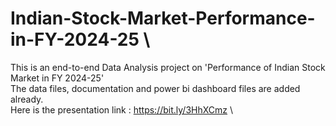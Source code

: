 # Indian-Stock-Market-Performance-in-FY-2024-25 \
This is an end-to-end Data Analysis project on 'Performance of Indian Stock Market in FY 2024-25' \
The data files, documentation and power bi dashboard files are added already. \
Here is the presentation link : https://bit.ly/3HhXCmz \

